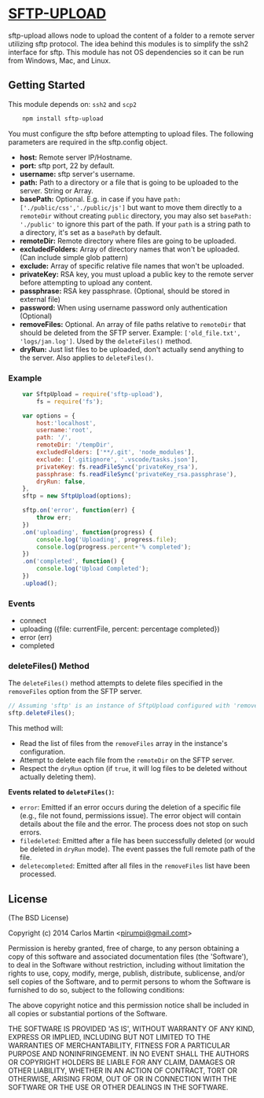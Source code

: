 # [SFTP-UPLOAD](https://npmjs.org/package/sftp-upload)

sftp-upload allows node to upload the content of a folder to a remote server utilizing sftp protocol. The idea behind this modules is to simplify the ssh2 interface for sftp. This module has not OS dependencies so it can be run from Windows, Mac, and Linux.

## Getting Started
This module depends on: `ssh2`  and `scp2`
```bash
	npm install sftp-upload
```

You must configure the sftp before attempting to upload files. The following parameters are required in the sftp.config object.

- **host:** Remote server IP/Hostname.
- **port:** sftp port, 22 by default.
- **username:** sftp server's username.
- **path:** Path to a directory or a file that is going to be uploaded to the server. String or Array.
- **basePath:** Optional. E.g. in case if you have `path: ['./public/css','./public/js']` but want to move them directly to a `remoteDir` without creating `public` directory, you may also set `basePath: './public'` to ignore this part of the path. If your `path` is a string path to a directory, it's set as a `basePath` by default.
- **remoteDir:** Remote directory where files are going to be uploaded.
- **excludedFolders:** Array of directory names that won't be uploaded. (Can include simple glob pattern)
- **exclude:** Array of specific relative file names that won't be uploaded.
- **privateKey:** RSA key, you must upload a public key to the remote server before attempting to upload any content.
- **passphrase:** RSA key passphrase. (Optional, should be stored in external file)
- **password:** When using username password only authentication (Optional)
- **removeFiles:** Optional. An array of file paths relative to `remoteDir` that should be deleted from the SFTP server. Example: `['old_file.txt', 'logs/jan.log']`. Used by the `deleteFiles()` method.
- **dryRun:** Just list files to be uploaded, don't actually send anything to the server. Also applies to `deleteFiles()`.

### Example
```js
    var SftpUpload = require('sftp-upload'),
        fs = require('fs');

    var options = {
        host:'localhost',
        username:'root',
        path: '/',
        remoteDir: '/tempDir',
        excludedFolders: ['**/.git', 'node_modules'],
        exclude: ['.gitignore', '.vscode/tasks.json'],
        privateKey: fs.readFileSync('privateKey_rsa'),
        passphrase: fs.readFileSync('privateKey_rsa.passphrase'),
        dryRun: false,
    },
    sftp = new SftpUpload(options);

    sftp.on('error', function(err) {
        throw err;
    })
    .on('uploading', function(progress) {
        console.log('Uploading', progress.file);
        console.log(progress.percent+'% completed');
    })
    .on('completed', function() {
        console.log('Upload Completed');
    })
    .upload();
```

### Events

- connect
- uploading ({file: currentFile, percent: percentage completed})
- error (err)
- completed

### deleteFiles() Method

The `deleteFiles()` method attempts to delete files specified in the `removeFiles` option from the SFTP server.

```javascript
// Assuming 'sftp' is an instance of SftpUpload configured with 'removeFiles'
sftp.deleteFiles();
```

This method will:
- Read the list of files from the `removeFiles` array in the instance's configuration.
- Attempt to delete each file from the `remoteDir` on the SFTP server.
- Respect the `dryRun` option (if `true`, it will log files to be deleted without actually deleting them).

**Events related to `deleteFiles()`:**

- `error`: Emitted if an error occurs during the deletion of a specific file (e.g., file not found, permissions issue). The error object will contain details about the file and the error. The process does not stop on such errors.
- `filedeleted`: Emitted after a file has been successfully deleted (or would be deleted in `dryRun` mode). The event passes the full remote path of the file.
- `deletecompleted`: Emitted after all files in the `removeFiles` list have been processed.

## License

(The BSD License)

Copyright (c) 2014 Carlos Martin &lt;pirumpi@gmail.comt&gt;

Permission is hereby granted, free of charge, to any person obtaining
a copy of this software and associated documentation files (the
'Software'), to deal in the Software without restriction, including
without limitation the rights to use, copy, modify, merge, publish,
distribute, sublicense, and/or sell copies of the Software, and to
permit persons to whom the Software is furnished to do so, subject to
the following conditions:

The above copyright notice and this permission notice shall be
included in all copies or substantial portions of the Software.

THE SOFTWARE IS PROVIDED 'AS IS', WITHOUT WARRANTY OF ANY KIND,
EXPRESS OR IMPLIED, INCLUDING BUT NOT LIMITED TO THE WARRANTIES OF
MERCHANTABILITY, FITNESS FOR A PARTICULAR PURPOSE AND NONINFRINGEMENT.
IN NO EVENT SHALL THE AUTHORS OR COPYRIGHT HOLDERS BE LIABLE FOR ANY
CLAIM, DAMAGES OR OTHER LIABILITY, WHETHER IN AN ACTION OF CONTRACT,
TORT OR OTHERWISE, ARISING FROM, OUT OF OR IN CONNECTION WITH THE
SOFTWARE OR THE USE OR OTHER DEALINGS IN THE SOFTWARE.
